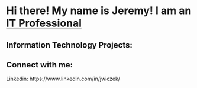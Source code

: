 <h1>Hi there! My name is Jeremy! I am an <a href="https://www.linkedin.com/in/jwiczek/">IT Professional</a></h1>

<h2>Information Technology Projects:</h2>


<h2>Connect with me:</h2>
Linkedin: https://www.linkedin.com/in/jwiczek/
